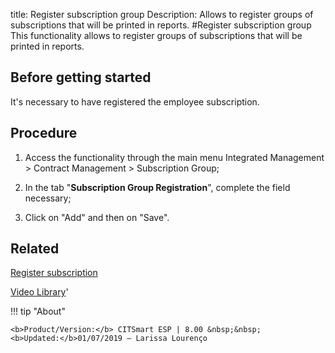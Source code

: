title: Register subscription group
Description: Allows to register groups of subscriptions that will be printed in reports.
#Register subscription group
This functionality allows to register groups of subscriptions that will be printed in reports.

Before getting started
--------------------------

It's necessary to have registered the employee subscription.

Procedure
-------------

1.  Access the functionality through the main menu Integrated Management \>
    Contract Management \> Subscription Group;

2.  In the tab "**Subscription Group Registration**", complete the field
    necessary;

3.  Click on "Add" and then on "Save".

Related
-----------

[Register subscription](/en-us/citsmart-esp-8/additional-features/contract-management/configuration/register-subscription.html)

<i class='fa fa-youtube-play  fa-2x' style='color:#97ce17;vertical-align: middle;'> </i> [Video Library](https://www.youtube.com/playlist?list=PLB5qK2uzf2ROEeoHh3EbsZJxjr9hJSLIV)'

!!! tip "About"

    <b>Product/Version:</b> CITSmart ESP | 8.00 &nbsp;&nbsp;
    <b>Updated:</b>01/07/2019 – Larissa Lourenço
